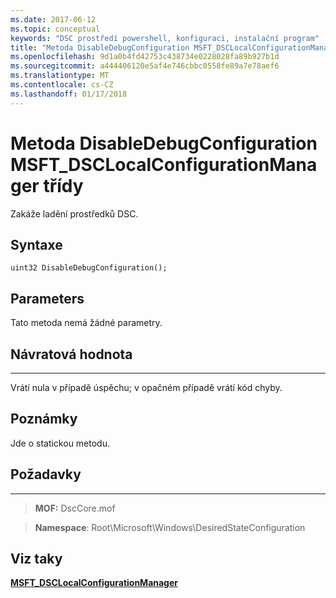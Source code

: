 ```yaml
---
ms.date: 2017-06-12
ms.topic: conceptual
keywords: "DSC prostředí powershell, konfiguraci, instalační program"
title: "Metoda DisableDebugConfiguration MSFT_DSCLocalConfigurationManager třídy"
ms.openlocfilehash: 9d1a0b4fd42753c438734e0228028fa89b927b1d
ms.sourcegitcommit: a444406120e5af4e746cbbc0558fe89a7e78aef6
ms.translationtype: MT
ms.contentlocale: cs-CZ
ms.lasthandoff: 01/17/2018
---
```

# <a name="disabledebugconfiguration-method-of-the-msftdsclocalconfigurationmanager-class"></a>Metoda DisableDebugConfiguration MSFT_DSCLocalConfigurationManager třídy

Zakáže ladění prostředků DSC.

<a name="syntax"></a>Syntaxe
------

```mof
uint32 DisableDebugConfiguration();
```

<a name="parameters"></a>Parameters
----------

Tato metoda nemá žádné parametry.

## <a name="return-value"></a>Návratová hodnota
------------

Vrátí nula v případě úspěchu; v opačném případě vrátí kód chyby.

## <a name="remarks"></a>Poznámky

Jde o statickou metodu.

## <a name="requirements"></a>Požadavky
------------
>**MOF:** DscCore.mof

>**Namespace**: Root\Microsoft\Windows\DesiredStateConfiguration


## <a name="see-also"></a>Viz taky


[**MSFT_DSCLocalConfigurationManager**](msft-dsclocalconfigurationmanager.md)

 

 



